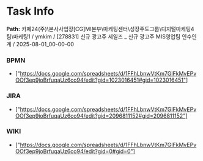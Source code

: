# Task Info

**Path:** 카페24(주)\본사사업장\[CG]MI본부\마케팅센터\성장주도그룹\디지털마케팅4팀\마케팅1 / ymkim / [278831] 신규 광고주 세일즈 _ 신규 광고주 MIS영업팀 인수인계 / 2025-08-01_00-00-00

### BPMN
- ["https://docs.google.com/spreadsheets/d/1FFhLbnwVtKm7GlFkMvEPvOOf3ep9joBrfuqaUz6co94/edit?gid=1023016451#gid=1023016451"]

### JIRA
- ["https://docs.google.com/spreadsheets/d/1FFhLbnwVtKm7GlFkMvEPvOOf3ep9joBrfuqaUz6co94/edit?gid=2096811152#gid=2096811152"]

### WIKI
- ["https://docs.google.com/spreadsheets/d/1FFhLbnwVtKm7GlFkMvEPvOOf3ep9joBrfuqaUz6co94/edit?gid=0#gid=0"]

